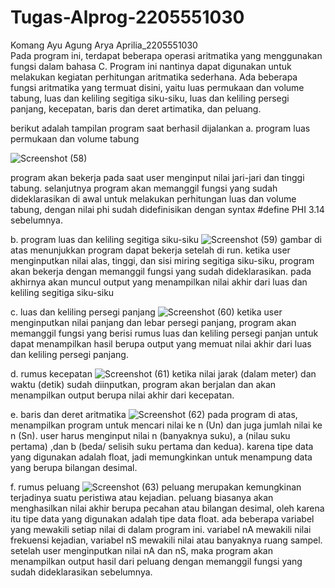 # Tugas-Alprog-2205551030

Komang Ayu Agung Arya Aprilia_2205551030  
Pada program ini, terdapat beberapa operasi aritmatika yang menggunakan fungsi dalam bahasa C. Program ini nantinya dapat digunakan untuk melakukan kegiatan perhitungan aritmatika sederhana. Ada beberapa fungsi aritmatika yang termuat disini, yaitu luas permukaan dan volume tabung, luas dan keliling segitiga siku-siku, luas dan keliling persegi panjang, kecepatan, baris dan deret artimatika, dan peluang.

berikut adalah tampilan program saat berhasil dijalankan 
a. program luas permukaan dan volume tabung

![Screenshot (58)](https://user-images.githubusercontent.com/114905113/196047008-f356b82f-5b58-4181-bf34-362f802e9bba.png)

program akan bekerja pada saat user menginput nilai jari-jari dan tinggi tabung. selanjutnya program akan memanggil fungsi yang sudah dideklarasikan di awal untuk melakukan perhitungan luas dan volume tabung, dengan nilai phi sudah didefinisikan dengan syntax #define PHI 3.14 sebelumnya.

b. program luas dan keliling segitiga siku-siku
![Screenshot (59)](https://user-images.githubusercontent.com/114905113/196047123-ac5153ee-d8a7-4be7-ad6d-31d8826f4a21.png)
gambar di atas menunjukkan program dapat bekerja setelah di run. ketika user menginputkan nilai alas, tinggi, dan sisi miring segitiga siku-siku, program akan bekerja dengan memanggil fungsi yang sudah dideklarasikan. pada akhirnya akan muncul output yang menampilkan nilai akhir dari luas dan keliling segitiga siku-siku

c. luas dan keliling persegi panjang 
![Screenshot (60)](https://user-images.githubusercontent.com/114905113/196047243-ceff247d-12a8-4a99-8d31-669ae3d96723.png)
ketika user menginputkan nilai panjang dan lebar persegi panjang, program akan memanggil fungsi yang berisi rumus luas dan keliling persegi panjan untuk dapat menampilkan hasil berupa output yang memuat nilai akhir dari luas dan keliling persegi panjang.

d. rumus kecepatan
![Screenshot (61)](https://user-images.githubusercontent.com/114905113/196047340-878dc8c5-cf96-471e-8100-f8222b9fce2e.png)
ketika nilai jarak (dalam meter) dan waktu (detik) sudah diinputkan, program akan berjalan dan akan menampilkan output berupa nilai akhir dari kecepatan.

e. baris dan deret aritmatika
![Screenshot (62)](https://user-images.githubusercontent.com/114905113/196047450-96bfec30-9576-4d41-8e7f-f59c5a4cc68d.png)
pada program di atas, menampilkan program untuk mencari nilai ke n (Un) dan juga jumlah nilai ke n (Sn). user harus menginput nilai n (banyaknya suku), a (nilau suku pertama) ,dan b (beda/ selisih suku pertama dan kedua). karena tipe data yang digunakan adalah float, jadi memungkinkan untuk menampung data yang berupa bilangan desimal.

f. rumus peluang
![Screenshot (63)](https://user-images.githubusercontent.com/114905113/196047562-3b85e902-d034-457b-9008-fc11bb391c37.png)
peluang merupakan kemungkinan terjadinya suatu peristiwa atau kejadian. peluang biasanya akan menghasilkan nilai akhir berupa pecahan atau bilangan desimal, oleh karena itu tipe data yang digunakan adalah tipe data float. ada beberapa variabel yang mewakili setiap nilai di dalam program ini. variabel nA mewakili nilai frekuensi kejadian, variabel nS mewakili nilai atau banyaknya ruang sampel. setelah user menginputkan nilai nA dan nS, maka program akan menampilkan output hasil dari peluang dengan memanggil fungsi yang sudah dideklarasikan sebelumnya.

